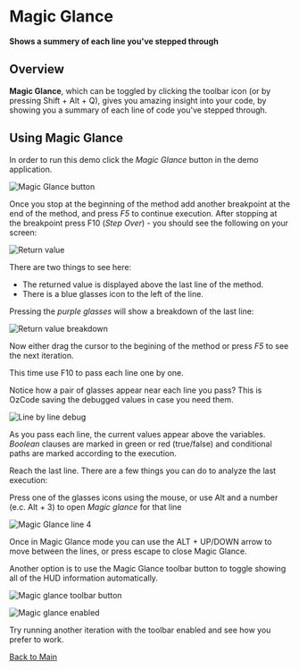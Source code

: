 # Magic Glance

**Shows a summery of each line you've stepped through**

## Overview

**Magic Glance**, which can be toggled by clicking the toolbar icon  (or by pressing Shift + Alt + Q), gives you amazing insight into your code, by showing you a summary of each line of code you've stepped through.

## Using Magic Glance

In order to run this demo click the _Magic Glance_ button in the demo application.  

![Magic Glance button](Resources/magicGlanceButton.PNG)

Once you stop at the beginning of the method add another breakpoint at the end of the method, and press _F5_ to continue execution.
After stopping at the breakpoint press F10 (_Step Over_) - you should see the following on your screen:

![Return value](Resources/returnValue.PNG)

There are two things to see here: 
* The returned value is displayed above the last line of the method. 
* There is a blue glasses icon to the left of the line.

Pressing the _purple glasses_ will show a breakdown of the last line:

![Return value breakdown](Resources/returnValueBreakdown.PNG)

Now either drag the cursor to the begining of the method or press _F5_ to see the next iteration.  

This time use F10 to pass each line one by one.  

Notice how a pair of glasses appear near each line you pass? This is OzCode saving the debugged values in case you need them.

![Line by line debug](Resources/lineByLineDebug.PNG)

As you pass each line, the current values appear above the variables. _Boolean_ clauses are marked in green or red (true/false) and conditional paths are marked according to the execution.

Reach the last line. There are a few things you can do to analyze the last execution:

Press one of the glasses icons using the mouse, or use Alt and a number (e.c. Alt + 3) to open *Magic glance* for that line

![Magic Glance line 4](Resources/magicGlanceLine4.PNG)

Once in Magic Glance mode you can use the ALT + UP/DOWN arrow to move between the lines, or press escape to close Magic Glance. 

Another option is to use the Magic Glance toolbar button to toggle showing all of the HUD information automatically.

![Magic glance toolbar button](Resources/magicGlanceToolbar.PNG) 

![Magic glance enabled](Resources/magicGlanceToolbarEnabled.PNG)

Try running another iteration with the toolbar enabled and see how you prefer to work.
 
[Back to Main](../../README.md) 
